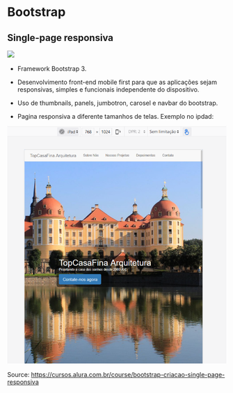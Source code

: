 # Bootstrap

## Single-page responsiva

![](https://github.com/haradwaith03/FrontEndTutorials/blob/main/singlePageBootstrap/Demo/top.gif)

* Framework Bootstrap 3.
* Desenvolvimento front-end mobile first para que as aplicações sejam responsivas, simples e funcionais independente do dispositivo.
* Uso de thumbnails, panels, jumbotron, carosel e navbar do bootstrap.


* Pagina responsiva a diferente tamanhos de telas. Exemplo no ipdad:

![](https://github.com/haradwaith03/FrontEndTutorials/blob/main/singlePageBootstrap/Demo/top_ipad.PNG)

Source: https://cursos.alura.com.br/course/bootstrap-criacao-single-page-responsiva
